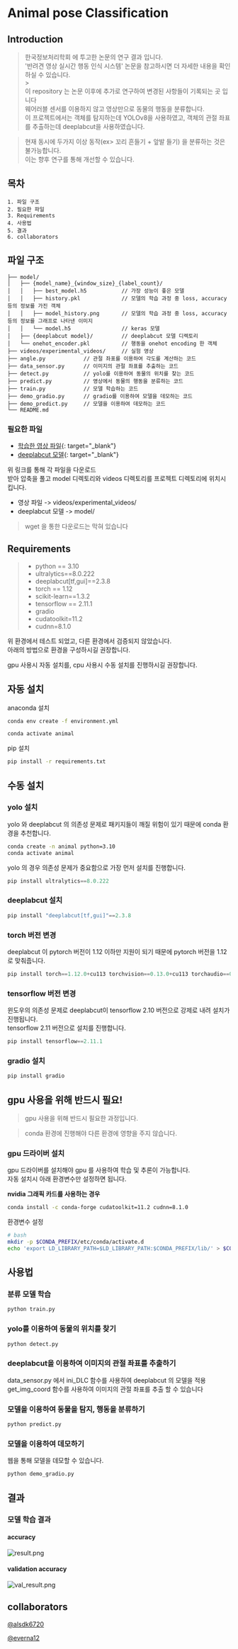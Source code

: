 # Animal pose Classification

## Introduction

> 한국정보처리학회 에 투고한 논문의 연구 결과 입니다.
> <br>
> '반려견 영상 실시간 행동 인식 시스템' 논문을 참고하시면 더 자세한 내용을 확인하실 수 있습니다.
> <br> > <br>
> 이 repository 는 논문 이후에 추가로 연구하여 변경된 사항들이 기록되는 곳 입니다
> <br>
> 웨어러블 센서를 이용하지 않고 영상만으로 동물의 행동을 분류합니다.
> <br>
> 이 프로젝트에서는 객체를 탐지하는데 YOLOv8을 사용하였고, 객체의 관절 좌표를 추출하는데 deeplabcut을 사용하였습니다.

> 현재 동시에 두가지 이상 동작(ex> 꼬리 흔들기 + 앞발 들기) 을 분류하는 것은 불가능합니다.
> <br>
> 이는 향후 연구를 통해 개선할 수 있습니다.

## 목차

```
1. 파일 구조
2. 필요한 파일
3. Requirements
4. 사용법
5. 결과
6. collaborators
```

## 파일 구조

```
├── model/
│   ├── {model_name}_{window_size}_{label_count}/
│   │   ├── best_model.h5           // 가장 성능이 좋은 모델
│   │   ├── history.pkl             // 모델의 학습 과정 중 loss, accuracy 등의 정보를 가진 객체
│   │   ├── model_history.png       // 모델의 학습 과정 중 loss, accuracy 등의 정보를 그래프로 나타낸 이미지
│   │   └── model.h5                // keras 모델
│   ├── {deeplabcut model}/         // deeplabcut 모델 디렉토리
│   └── onehot_encoder.pkl          // 행동을 onehot encoding 한 객체
├── videos/experimental_videos/     // 실험 영상
├── angle.py            // 관절 좌표를 이용하여 각도를 계산하는 코드
├── data_sensor.py      // 이미지의 관절 좌표를 추출하는 코드
├── detect.py           // yolo를 이용하여 동물의 위치를 찾는 코드
├── predict.py          // 영상에서 동물의 행동을 분류하는 코드
├── train.py            // 모델 학습하는 코드
├── demo_gradio.py      // gradio를 이용하여 모델을 데모하는 코드
├── demo_predict.py     // 모델을 이용하여 데모하는 코드
└── README.md
```

### 필요한 파일

- [학습한 영상 파일](https://pieroot.xyz/file/public/experimental_videos.tar.gz){: target="\_blank"}
- [deeplabcut 모델](https://pieroot.xyz/file/public/model.tar.gz){: target="\_blank"}

위 링크를 통해 각 파일을 다운로드
<br>
받아 압축을 풀고 model 디렉토리와 videos 디렉토리를 프로젝트 디렉토리에 위치시킵니다.

- 영상 파일 -> videos/experimental_videos/
- deeplabcut 모델 -> model/

> wget 을 통한 다운로드는 막혀 있습니다

## Requirements

> - python == 3.10
> - ultralytics==8.0.222
> - deeplabcut[tf,gui]==2.3.8
> - torch == 1.12
> - scikit-learn==1.3.2
> - tensorflow == 2.11.1
> - gradio
> - cudatoolkit=11.2
> - cudnn=8.1.0

위 환경에서 테스트 되었고, 다른 환경에서 검증되지 않았습니다.
<br>
아래의 방법으로 환경을 구성하시길 권장합니다.

gpu 사용시 자동 설치를, cpu 사용시 수동 설치를 진행하시길 권장합니다.

## 자동 설치

anaconda 설치

```bash
conda env create -f environment.yml

conda activate animal
```

pip 설치

```bash
pip install -r requirements.txt
```

## 수동 설치

### yolo 설치

yolo 와 deeplabcut 의 의존성 문제로 패키지들이 깨질 위험이 있기 때문에 conda 환경을 추천합니다.

```bash
conda create -n animal python=3.10
conda activate animal
```

yolo 의 경우 의존성 문제가 중요함으로 가장 먼저 설치를 진행합니다.

```python
pip install ultralytics==8.0.222
```

### deeplabcut 설치

```python
pip install "deeplabcut[tf,gui]"==2.3.8
```

### torch 버전 변경

deeplabcut 이 pytorch 버전이 1.12 이하만 지원이 되기 때문에 pytorch 버전을 1.12로 맞춰줍니다.

```python
pip install torch==1.12.0+cu113 torchvision==0.13.0+cu113 torchaudio==0.12.0 --extra-index-url https://download.pytorch.org/whl/cu113
```

### tensorflow 버전 변경

윈도우의 의존성 문제로 deeplabcut이 tensorflow 2.10 버전으로 강제로 내려 설치가 진행됩니다.
<br>
tensorflow 2.11 버전으로 설치를 진행합니다.

```python
pip install tensorflow==2.11.1
```

### gradio 설치

```python
pip install gradio
```

<!-- 중요 -->

## gpu 사용을 위해 반드시 필요!

> gpu 사용을 위해 반드시 필요한 과정입니다.

> conda 환경에 진행해야 다른 환경에 영향을 주지 않습니다.

### gpu 드라이버 설치

gpu 드라이버를 설치해야 gpu 를 사용하여 학습 및 추론이 가능합니다.
<br>
자동 설치시 아래 환경변수만 설정하면 됩니다.

**nvidia 그래픽 카드를 사용하는 경우**

```bash
conda install -c conda-forge cudatoolkit=11.2 cudnn=8.1.0
```

환경변수 설정

```bash
# bash
mkdir -p $CONDA_PREFIX/etc/conda/activate.d
echo 'export LD_LIBRARY_PATH=$LD_LIBRARY_PATH:$CONDA_PREFIX/lib/' > $CONDA_PREFIX/etc/conda/activate.d/env_vars.sh
```

## 사용법

### 분류 모델 학습

```python
python train.py
```

### yolo를 이용하여 동물의 위치를 찾기

```python
python detect.py
```

### deeplabcut을 이용하여 이미지의 관절 좌표를 추출하기

data_sensor.py 에서 ini_DLC 함수를 사용하여 deeplabcut 의 모델을 적용
<br>
get_img_coord 함수를 사용하여 이미지의 관절 좌표를 추출 할 수 있습니다

### 모델을 이용하여 동물을 탐지, 행동을 분류하기

```python
python predict.py
```

### 모델을 이용하여 데모하기

웹을 통해 모델을 데모할 수 있습니다.

```python
python demo_gradio.py
```

## 결과

### 모델 학습 결과

#### accuracy

![result.png](./model/result/result.png)

#### validation accuracy

![val_result.png](./model/result/val_result.png)

## collaborators

[@alsdk6720](https://github.com/alsdk6720)

[@everna12](https://github.com/everna12)
